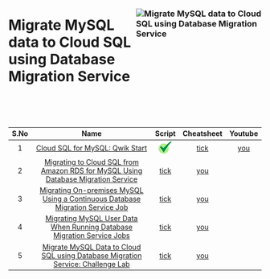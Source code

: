 [youtube]: /assets/yt.png
[cross]: /assets/cross.jpg
[tick]: /assets/tick.jpg

### <img src="https://cdn.qwiklabs.com/R1UVr7XSOxJ4XpfbLuS6s1akY6qSc7zzHCDiQymGtog%3D" alt="Migrate MySQL data to Cloud SQL using Database Migration Service" title="Migrate MySQL data to Cloud SQL using Database Migration Service" align="right" height="180" width="250"/>

# Migrate MySQL data to Cloud SQL using Database Migration Service

<br>
<br>
<br>


| S.No | Name | Script | Cheatsheet | Youtube |
| :--: | :---: | :------: | :--------: | :------: |
| 1 | [Cloud SQL for MySQL: Qwik Start](https://www.cloudskillsboost.google/focuses/936?parent=catalog) | [![tick][tick]]() | [tick]() | [you]() |
| 2 | [Migrating to Cloud SQL from Amazon RDS for MySQL Using Database Migration Service](https://www.cloudskillsboost.google/focuses/17696?parent=catalog) | [tick]() | [you]() |
| 3 | [Migrating On-premises MySQL Using a Continuous Database Migration Service Job](https://www.cloudskillsboost.google/focuses/17695?parent=catalog) | [tick]() | [you]() |
| 4 | [Migrating MySQL User Data When Running Database Migration Service Jobs](https://www.cloudskillsboost.google/focuses/17694?parent=catalog) | [tick]() | [you]() |
| 5 | [Migrate MySQL Data to Cloud SQL using Database Migration Service: Challenge Lab](https://www.cloudskillsboost.google/focuses/20393?parent=catalog) | [tick]() | [you]() |